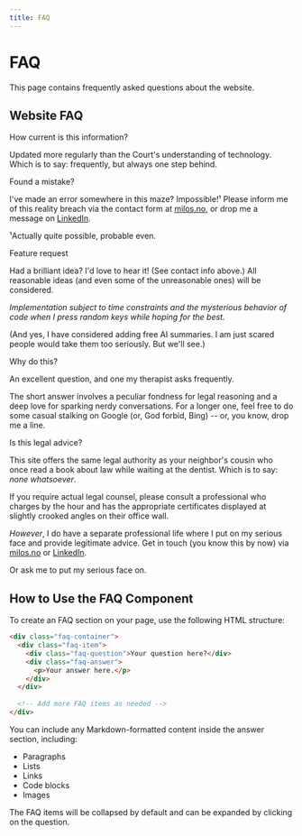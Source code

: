 ```yaml
---
title: FAQ
---
```


# FAQ

This page contains frequently asked questions about the website.

## Website FAQ

<div class="faq-container">
  <div class="faq-item">
    <div class="faq-question">How current is this information?</div>
    <div class="faq-answer">
      <p>Updated more regularly than the Court's understanding of technology. Which is to say: frequently, but always one step behind.</p>
    </div>
  </div>
  <div class="faq-item">
    <div class="faq-question">Found a mistake?</div>
    <div class="faq-answer">
      <p>I've made an error somewhere in this maze? Impossible!¹ Please inform me of this reality breach via the contact form at <a href="https://milos.no/#contact">milos.no</a>, or drop me a message on <a href="https://www.linkedin.com/in/milosnovovic/">LinkedIn</a>.</p>
      <p>¹Actually quite possible, probable even.</p>
    </div>
  </div>
  <div class="faq-item">
    <div class="faq-question">Feature request</div>
    <div class="faq-answer">
      <p>Had a brilliant idea? I'd love to hear it! (See contact info above.) All reasonable ideas (and even some of the unreasonable ones) will be considered.</p>
      <p><em>Implementation subject to time constraints and the mysterious behavior of code when I press random keys while hoping for the best.</em></p>
      <p>(And yes, I have considered adding free AI summaries. I am just scared people would take them too seriously. But we'll see.)</p>
    </div>
  </div>
  <div class="faq-item">
    <div class="faq-question">Why do this?</div>
    <div class="faq-answer">
      <p>An excellent question, and one my therapist asks frequently.</p>
      <p>The short answer involves a peculiar fondness for legal reasoning and a deep love for sparking nerdy conversations. For a longer one, feel free to do some casual stalking on Google (or, God forbid, Bing) -- or, you know, drop me a line.</p>
    </div>
  </div>
  <div class="faq-item">
    <div class="faq-question">Is this legal advice?</div>
    <div class="faq-answer">
      <p>This site offers the same legal authority as your neighbor's cousin who once read a book about law while waiting at the dentist. Which is to say: <em>none whatsoever</em>.</p>
      <p>If you require actual legal counsel, please consult a professional who charges by the hour and has the appropriate certificates displayed at slightly crooked angles on their office wall.</p>
      <p><em>However</em>, I do have a separate professional life where I put on my serious face and provide legitimate advice. Get in touch (you know this by now) via <a href="https://milos.no/#contact">milos.no</a> or <a href="https://www.linkedin.com/in/milosnovovic/">LinkedIn</a>.</p>
      <p>Or ask me to put my serious face on.</p>
    </div>
  </div>
</div>

## How to Use the FAQ Component

To create an FAQ section on your page, use the following HTML structure:

```html
<div class="faq-container">
  <div class="faq-item">
    <div class="faq-question">Your question here?</div>
    <div class="faq-answer">
      <p>Your answer here.</p>
    </div>
  </div>
  
  <!-- Add more FAQ items as needed -->
</div>
```

You can include any Markdown-formatted content inside the answer section, including:
- Paragraphs
- Lists
- Links
- Code blocks
- Images

The FAQ items will be collapsed by default and can be expanded by clicking on the question. 